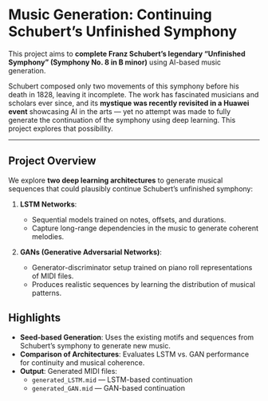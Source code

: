 # Music Generation: Continuing Schubert’s Unfinished Symphony

This project aims to **complete Franz Schubert’s legendary “Unfinished Symphony” (Symphony No. 8 in B minor)** using AI-based music generation.  

Schubert composed only two movements of this symphony before his death in 1828, leaving it incomplete. The work has fascinated musicians and scholars ever since, and its **mystique was recently revisited in a Huawei event** showcasing AI in the arts — yet no attempt was made to fully generate the continuation of the symphony using deep learning. This project explores that possibility.

---

## Project Overview

We explore **two deep learning architectures** to generate musical sequences that could plausibly continue Schubert’s unfinished symphony:  

1. **LSTM Networks**:  
   - Sequential models trained on notes, offsets, and durations.  
   - Capture long-range dependencies in the music to generate coherent melodies.

2. **GANs (Generative Adversarial Networks)**:  
   - Generator-discriminator setup trained on piano roll representations of MIDI files.  
   - Produces realistic sequences by learning the distribution of musical patterns.


## Highlights

- **Seed-based Generation**: Uses the existing motifs and sequences from Schubert’s symphony to generate new music.  
- **Comparison of Architectures**: Evaluates LSTM vs. GAN performance for continuity and musical coherence.  
- **Output**: Generated MIDI files:
  - `generated_LSTM.mid` — LSTM-based continuation  
  - `generated_GAN.mid` — GAN-based continuation 
